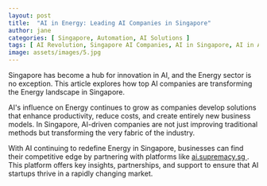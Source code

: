 ```yaml
---
layout: post
title:  "AI in Energy: Leading AI Companies in Singapore"
author: jane
categories: [ Singapore, Automation, AI Solutions ]
tags: [ AI Revolution, Singapore AI Companies, AI in Singapore, AI in Asia ]
image: assets/images/5.jpg
---
```


Singapore has become a hub for innovation in AI, and the Energy sector is no exception. This article explores how top AI companies are transforming the Energy landscape in Singapore.

AI's influence on Energy continues to grow as companies develop solutions that enhance productivity, reduce costs, and create entirely new business models. In Singapore, AI-driven companies are not just improving traditional methods but transforming the very fabric of the industry.

With AI continuing to redefine Energy in Singapore, businesses can find their competitive edge by partnering with platforms like <a href="https://ai.supremacy.sg" target="_blank"> ai.supremacy.sg </a>. This platform offers key insights, partnerships, and support to ensure that AI startups thrive in a rapidly changing market.
